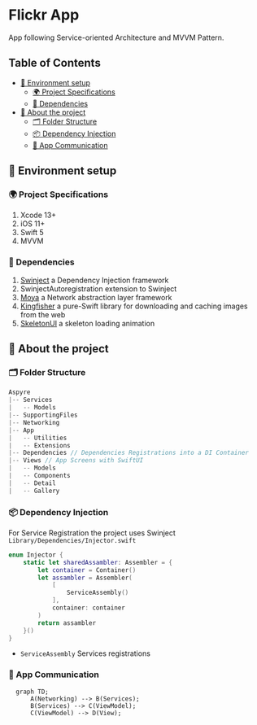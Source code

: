 # Flickr App

App following Service-oriented Architecture and MVVM Pattern.

## Table of Contents
- [🚀 Environment setup](#-environment-setup)
  - [🌍 Project Specifications](#-project-specifications)
  - [🧱 Dependencies](#-dependencies)
- [🤔 About the project](#-about-the-project)
  - [🗂 Folder Structure](#-folder-structure)
  - [📦 Dependency Injection](#-dependency-injection)
  - [🔌 App Communication](#-app-communication)
  
## 🚀 Environment setup

### 🌍 Project Specifications
1. Xcode 13+
2. iOS 11+
3. Swift 5
5. MVVM

### 🧱 Dependencies
1. [Swinject](https://github.com/Swinject/Swinject) a Dependency Injection framework
2. SwinjectAutoregistration extension to Swinject
3. [Moya](https://github.com/Moya/Moya) a Network abstraction layer framework
4. [Kingfisher](https://github.com/onevcat/Kingfisher) a pure-Swift library for downloading and caching images from the web
5. [SkeletonUI](https://github.com/CSolanaM/SkeletonUI) a skeleton loading animation

## 🤔 About the project

### 🗂 Folder Structure

```swift
Aspyre
|-- Services
|   -- Models
|-- SupportingFiles
|-- Networking
|-- App
|   -- Utilities
|   -- Extensions
|-- Dependencies // Dependencies Registrations into a DI Container
|-- Views // App Screens with SwiftUI
|   -- Models
|   -- Components
|   -- Detail
|   -- Gallery 
```

### 📦 Dependency Injection

For Service Registration the project uses Swinject `Library/Dependencies/Injector.swift`

```swift
enum Injector {
    static let sharedAssambler: Assembler = {
        let container = Container()
        let assambler = Assembler(
            [
                ServiceAssembly()
            ],
            container: container
        )
        return assambler
    }()
}
```
* `ServiceAssembly` Services registrations

### 🔌 App Communication

```mermaid
  graph TD;
      A(Networking) --> B(Services);
      B(Services) --> C(ViewModel);
      C(ViewModel) --> D(View);
```
